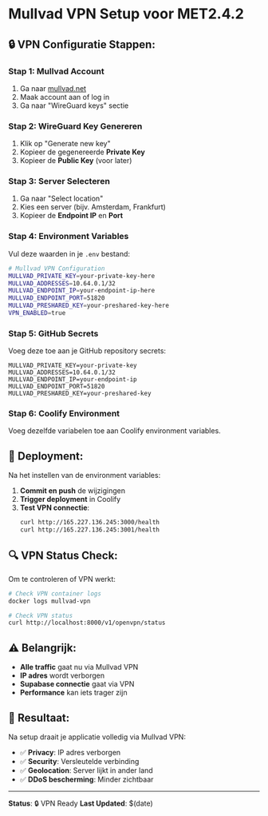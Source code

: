 # Mullvad VPN Setup voor MET2.4.2

## 🔒 **VPN Configuratie Stappen:**

### **Stap 1: Mullvad Account**
1. Ga naar [mullvad.net](https://mullvad.net)
2. Maak account aan of log in
3. Ga naar "WireGuard keys" sectie

### **Stap 2: WireGuard Key Genereren**
1. Klik op "Generate new key"
2. Kopieer de gegenereerde **Private Key**
3. Kopieer de **Public Key** (voor later)

### **Stap 3: Server Selecteren**
1. Ga naar "Select location"
2. Kies een server (bijv. Amsterdam, Frankfurt)
3. Kopieer de **Endpoint IP** en **Port**

### **Stap 4: Environment Variables**
Vul deze waarden in je `.env` bestand:

```bash
# Mullvad VPN Configuration
MULLVAD_PRIVATE_KEY=your-private-key-here
MULLVAD_ADDRESSES=10.64.0.1/32
MULLVAD_ENDPOINT_IP=your-endpoint-ip-here
MULLVAD_ENDPOINT_PORT=51820
MULLVAD_PRESHARED_KEY=your-preshared-key-here
VPN_ENABLED=true
```

### **Stap 5: GitHub Secrets**
Voeg deze toe aan je GitHub repository secrets:

```
MULLVAD_PRIVATE_KEY=your-private-key
MULLVAD_ADDRESSES=10.64.0.1/32
MULLVAD_ENDPOINT_IP=your-endpoint-ip
MULLVAD_ENDPOINT_PORT=51820
MULLVAD_PRESHARED_KEY=your-preshared-key
```

### **Stap 6: Coolify Environment**
Voeg dezelfde variabelen toe aan Coolify environment variables.

## 🚀 **Deployment:**

Na het instellen van de environment variables:

1. **Commit en push** de wijzigingen
2. **Trigger deployment** in Coolify
3. **Test VPN connectie**:
   ```bash
   curl http://165.227.136.245:3000/health
   curl http://165.227.136.245:3001/health
   ```

## 🔍 **VPN Status Check:**

Om te controleren of VPN werkt:

```bash
# Check VPN container logs
docker logs mullvad-vpn

# Check VPN status
curl http://localhost:8000/v1/openvpn/status
```

## ⚠️ **Belangrijk:**

- **Alle traffic** gaat nu via Mullvad VPN
- **IP adres** wordt verborgen
- **Supabase connectie** gaat via VPN
- **Performance** kan iets trager zijn

## 🎯 **Resultaat:**

Na setup draait je applicatie volledig via Mullvad VPN:
- ✅ **Privacy**: IP adres verborgen
- ✅ **Security**: Versleutelde verbinding
- ✅ **Geolocation**: Server lijkt in ander land
- ✅ **DDoS bescherming**: Minder zichtbaar

---
**Status**: 🔒 VPN Ready
**Last Updated**: $(date)
